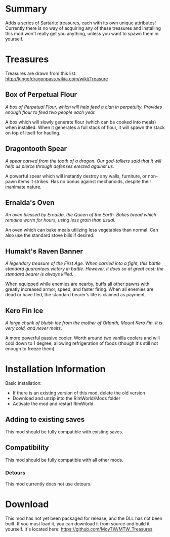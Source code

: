 # Summary

Adds a series of Sartarite treasures, each with its own unique attributes! Currently there is no way of acquiring any of these treasures and installing this mod won't really get you anything, unless you want to spawn them in yourself.

# Treasures

Treasures are drawn from this list: http://kingofdragonpass.wikia.com/wiki/Treasure

## Box of Perpetual Flour

*A box of Perpetual Flour, which will help feed a clan in perpetuity. Provides enough flour to feed two people each year.*

A box which will slowly generate flour (which can be cooked into meals) when installed. When it generates a full stack of flour, it will spawn the stack on top of itself for hauling.

## Dragontooth Spear

*A spear carved from the tooth of a dragon. Our god-talkers said that it will help us pierce through defenses erected against us.*

A powerful spear which will instantly destroy any walls, furniture, or non-pawn items it strikes. Has no bonus against mechanoids, despite their inanimate nature.

## Ernalda's Oven

*An oven blessed by Ernalda, the Queen of the Earth. Bakes bread which remains warm for hours, using less grain than usual.*

An oven which can bake meals utilizing less vegetables than normal. Can also use the standard stove bills if desired.

## Humakt's Raven Banner

*A legendary treasure of the First Age. When carried into a fight, this battle standard guarantees victory in battle. However, it does so at great cost: the standard bearer is always killed.*

When equipped while enemies are nearby, buffs all other pawns with greatly increased armor, speed, and faster firing. When all enemies are dead or have fled, the standard bearer's life is claimed as payment.

## Kero Fin Ice
*A large chunk of bluish ice from the mother of Orlanth, Mount Kero Fin. It is very cold, and never melts.*

A more powerful passive cooler. Worth around two vanilla coolers and will cool down to 1 degree, allowing refrigeration of foods (though it's still not enough to freeze them).

# Installation Information

Basic installation:
- If there is an existing version of this mod, delete the old version
- Download and unzip into the RimWorld/Mods folder
- Activate the mod and restart RimWorld

## Adding to existing saves

This mod should be fully compatible with existing saves.

## Compatibility

This mod should be fully compatible with all other mods.

### Detours

This mod currently does not use detours.

# Download

This mod has not yet been packaged for release, and the DLL has not been built. If you must load it, you can download it from source and build it yourself. It's located here: https://github.com/MoyTW/MTW_Treasures